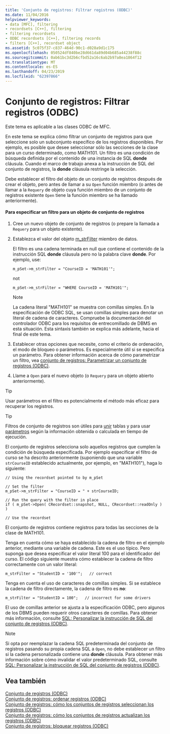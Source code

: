 ```yaml
---
title: 'Conjunto de registros: Filtrar registros (ODBC)'
ms.date: 11/04/2016
helpviewer_keywords:
- data [MFC], filtering
- recordsets [C++], filtering
- filtering recordsets
- ODBC recordsets [C++], filtering records
- filters [C++], recordset object
ms.assetid: 5c075f37-c837-464d-90c1-d028a9d1c175
ms.openlocfilehash: 050524df840be28d661da89d04b685a44238f88c
ms.sourcegitcommit: 0ab61bc3d2b6cfbd52a16c6ab2b97a8ea1864f12
ms.translationtype: MT
ms.contentlocale: es-ES
ms.lasthandoff: 04/23/2019
ms.locfileid: "62397866"
---
```

# <a name="recordset-filtering-records-odbc"></a>Conjunto de registros: Filtrar registros (ODBC)

Este tema es aplicable a las clases ODBC de MFC.

En este tema se explica cómo filtrar un conjunto de registros para que seleccione solo un subconjunto específico de los registros disponibles. Por ejemplo, es posible que desee seleccionar sólo las secciones de la clase para un curso determinado, como MATH101. Un filtro es una condición de búsqueda definida por el contenido de una instancia de SQL **donde** cláusula. Cuando el marco de trabajo anexa a la instrucción de SQL del conjunto de registros, la **donde** cláusula restringe la selección.

Debe establecer el filtro del objeto de un conjunto de registros después de crear el objeto, pero antes de llamar a su `Open` función miembro (o antes de llamar a la `Requery` de objeto cuya función miembro de un conjunto de registros existente `Open` tiene la función miembro se ha llamado anteriormente).

#### <a name="to-specify-a-filter-for-a-recordset-object"></a>Para especificar un filtro para un objeto de conjunto de registros

1. Cree un nuevo objeto de conjunto de registros (o prepare la llamada a `Requery` para un objeto existente).

1. Establezca el valor del objeto [m_strFilter](../../mfc/reference/crecordset-class.md#m_strfilter) miembro de datos.

   El filtro es una cadena terminada en null que contiene el contenido de la instrucción SQL **donde** cláusula pero no la palabra clave **donde**. Por ejemplo, use:

    ```
    m_pSet->m_strFilter = "CourseID = 'MATH101'";
    ```

   not

    ```
    m_pSet->m_strFilter = "WHERE CourseID = 'MATH101'";
    ```

    > [!NOTE]
    >  La cadena literal "MATH101" se muestra con comillas simples. En la especificación de ODBC SQL, se usan comillas simples para denotar un literal de cadena de caracteres. Compruebe la documentación del controlador ODBC para los requisitos de entrecomillado de DBMS en esta situación. Esta sintaxis también se explica más adelante, hacia el final de este tema.

1. Establecer otras opciones que necesite, como el criterio de ordenación, el modo de bloqueo o parámetros. Es especialmente útil si se especifica un parámetro. Para obtener información acerca de cómo parametrizar un filtro, vea [conjunto de registros: Parametrizar un conjunto de registros (ODBC)](../../data/odbc/recordset-parameterizing-a-recordset-odbc.md).

1. Llame a `Open` para el nuevo objeto (o `Requery` para un objeto abierto anteriormente).

> [!TIP]
>  Usar parámetros en el filtro es potencialmente el método más eficaz para recuperar los registros.

> [!TIP]
>  Filtros de conjunto de registros son útiles para [unir](../../data/odbc/recordset-performing-a-join-odbc.md) tablas y para usar [parámetros](../../data/odbc/recordset-parameterizing-a-recordset-odbc.md) según la información obtenida o calculada en tiempo de ejecución.

El conjunto de registros selecciona solo aquellos registros que cumplen la condición de búsqueda especificada. Por ejemplo especificar el filtro de curso se ha descrito anteriormente (suponiendo que una variable `strCourseID` establecido actualmente, por ejemplo, en "MATH101"), haga lo siguiente:

```
// Using the recordset pointed to by m_pSet

// Set the filter
m_pSet->m_strFilter = "CourseID = " + strCourseID;

// Run the query with the filter in place
if ( m_pSet->Open( CRecordset::snapshot, NULL, CRecordset::readOnly ) )

// Use the recordset
```

El conjunto de registros contiene registros para todas las secciones de la clase de MATH101.

Tenga en cuenta cómo se haya establecido la cadena de filtro en el ejemplo anterior, mediante una variable de cadena. Este es el uso típico. Pero suponga que desea especificar el valor literal 100 para el identificador del curso. El código siguiente muestra cómo establecer la cadena de filtro correctamente con un valor literal:

```
m_strFilter = "StudentID = '100'";   // correct
```

Tenga en cuenta el uso de caracteres de comillas simples. Si se establece la cadena de filtro directamente, la cadena de filtro es **no**:

```
m_strFilter = "StudentID = 100";   // incorrect for some drivers
```

El uso de comillas anterior se ajusta a la especificación ODBC, pero algunos de los DBMS pueden requerir otros caracteres de comillas. Para obtener más información, consulte [SQL: Personalizar la instrucción de SQL del conjunto de registros (ODBC)](../../data/odbc/sql-customizing-your-recordsets-sql-statement-odbc.md).

> [!NOTE]
>  Si opta por reemplazar la cadena SQL predeterminada del conjunto de registros pasando su propia cadena SQL a `Open`, no debe establecer un filtro si la cadena personalizada contiene una **donde** cláusula. Para obtener más información sobre cómo invalidar el valor predeterminado SQL, consulte [SQL: Personalizar la instrucción de SQL del conjunto de registros (ODBC)](../../data/odbc/sql-customizing-your-recordsets-sql-statement-odbc.md).

## <a name="see-also"></a>Vea también

[Conjunto de registros (ODBC)](../../data/odbc/recordset-odbc.md)<br/>
[Conjunto de registros: ordenar registros (ODBC)](../../data/odbc/recordset-sorting-records-odbc.md)<br/>
[Conjunto de registros: cómo los conjuntos de registros seleccionan los registros (ODBC)](../../data/odbc/recordset-how-recordsets-select-records-odbc.md)<br/>
[Conjunto de registros: cómo los conjuntos de registros actualizan los registros (ODBC)](../../data/odbc/recordset-how-recordsets-update-records-odbc.md)<br/>
[Conjunto de registros: bloquear registros (ODBC)](../../data/odbc/recordset-locking-records-odbc.md)